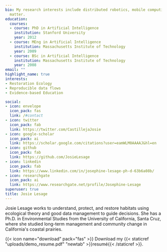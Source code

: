 ```yaml
---
bio: My research interests include distributed robotics, mobile computing and programmable
  matter.
education:
  courses:
  - course: PhD in Artificial Intelligence
    institution: Stanford University
    year: 2012
  - course: MEng in Artificial Intelligence
    institution: Massachusetts Institute of Technology
    year: 2009
  - course: BSc in Artificial Intelligence
    institution: Massachusetts Institute of Technology
    year: 2008
email: ""
highlight_name: true
interests:
- Restoration Ecology
- Reproducible data flows
- Evidence-based Education

social:
- icon: envelope
  icon_pack: fas
  link: /#contact
- icon: twitter
  icon_pack: fab
  link: https://twitter.com/CastillejaJosie
- icon: google-scholar
  icon_pack: ai
  link: https://scholar.google.com/citations?user=eamWLM0AAAAJ&hl=en
- icon: github
  icon_pack: fab
  link: https://github.com/JosieLesage
- icon: linkedin
  icon_pack: fab
  link: https://www.linkedin.com/in/josephine-lesage-ph-d-63b6a08b/
- icon: researchgate
  icon_pack: ai
  link: https://www.researchgate.net/profile/Josephine-Lesage
superuser: true
title: Josie Lesage
---
```


Josie Lesage works to understand, protect, and restore habitats using
ecological theory and good data management to guide decisions. She has a
Ph.D. in Environmental Studies from the University of California, Santa
Cruz, where she studied long-term management and community change in
California's coastal prairies.

{{< icon name="download" pack="fas" >}} Download my {{< staticref "uploads/demo_resume.pdf" "newtab" >}}resumé{{< /staticref >}}.

